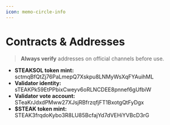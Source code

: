 ```yaml
---
icon: memo-circle-info
---
```


# Contracts & Addresses

> **Always verify** addresses on official channels before use.

* **STEAKSOL token mint:** sctmqBfQtZj76PaLmepQ7Xskpu8LNMyWsXqFYAuihML
* **Validator identity:** sTEAKPk59EtPPbixCweyv6oRLNCDEE8pnnef6gUfbiW
* **Validator vote account:** STeaKrJdxdPMww27XJsjRBfrzqfjFT1BxotgQtFyDgx
* **$STEAK token mint:** STEAK3frqdoKybo3R8LU85BcfajYd7dVEHiYVBcD3rG
